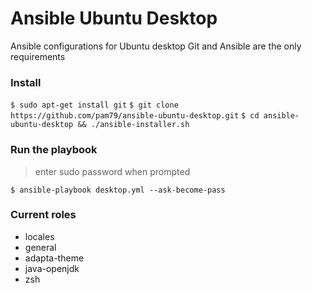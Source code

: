 # Ansible Ubuntu Desktop
Ansible configurations for Ubuntu desktop
Git and Ansible are the only requirements

### Install
`$ sudo apt-get install git`
`$ git clone https://github.com/pam79/ansible-ubuntu-desktop.git`
`$ cd ansible-ubuntu-desktop && ./ansible-installer.sh`

### Run the playbook
>enter sudo password when prompted

`$ ansible-playbook desktop.yml --ask-become-pass`

### Current roles
- locales
- general
- adapta-theme
- java-openjdk
- zsh
